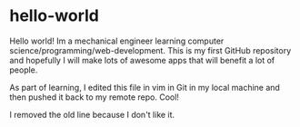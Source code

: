 # hello-world

Hello world! Im a mechanical engineer learning computer science/programming/web-development. This is my first GitHub repository and hopefully I will make lots of awesome apps that will benefit a lot of people. 

As part of learning, I edited this file in vim in Git in my local machine and then pushed it back to my remote repo. Cool!

I removed the old line because I don't like it. 
